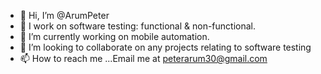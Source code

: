 - 👋 Hi, I’m @ArumPeter
- 👀 I work on software testing: functional & non-functional. 
- 🌱 I’m currently working on mobile automation.
- 💞️ I’m looking to collaborate on any projects relating to software testing
- 📫 How to reach me ...Email me at peterarum30@gmail.com

<!---
ArumPeter/ArumPeter is a ✨ special ✨ repository because its `README.md` (this file) appears on your GitHub profile.
You can click the Preview link to take a look at your changes.
--->
